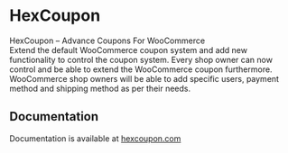 # HexCoupon
HexCoupon – Advance Coupons For WooCommerce
<br>
Extend the default WooCommerce coupon system and add new functionality to control the coupon system.
Every shop owner can now control and be able to extend the WooCommerce coupon furthermore.
WooCommerce shop owners will be able to add specific users, payment method and shipping method as per their needs.
<br>

## Documentation
Documentation is available at [hexcoupon.com](https://hexcoupon.com)
